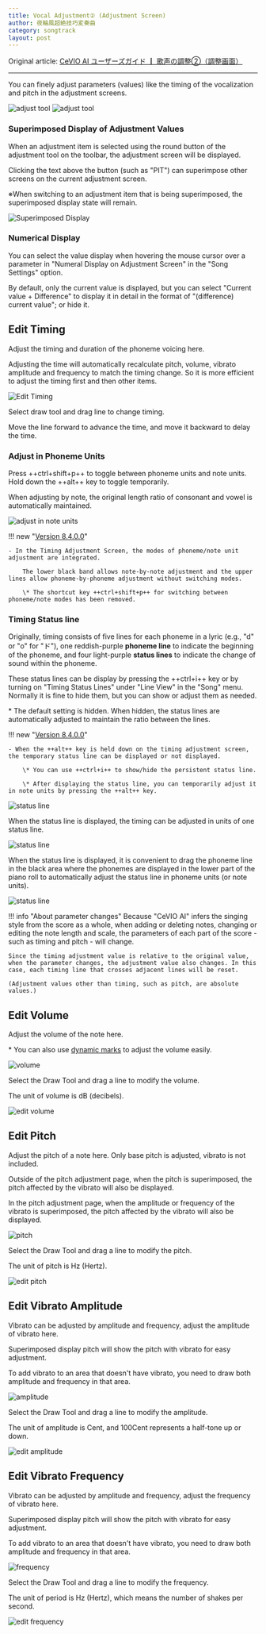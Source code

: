 ```yaml
---
title: Vocal Adjustment② (Adjustment Screen)
author: 夜輪風超絶技巧変奏曲
category: songtrack
layout: post
---
```

Original article: [CeVIO AI ユーザーズガイド ┃ 歌声の調整②（調整画面）](https://cevio.jp/guide/cevio_ai/songtrack/song_07/)

---

You can finely adjust parameters (values) like the timing of the vocalization and pitch in the adjustment screens.

![adjust tool](images/song_07_1.png#only-light)
![adjust tool](images/song_07_1_dark.png#only-dark)

### Superimposed Display of Adjustment Values

When an adjustment item is selected using the round button of the adjustment tool on the toolbar, the adjustment screen will be displayed.

Clicking the text above the button (such as "PIT") can superimpose other screens on the current adjustment screen.

※When switching to an adjustment item that is being superimposed, the superimposed display state will remain.

![Superimposed Display](images/song_07_2.png)

### Numerical Display

You can select the value display when hovering the mouse cursor over a parameter in "Numeral Display on Adjustment Screen" in the "Song Settings" option.

By default, only the current value is displayed, but you can select "Current value + Difference" to display it in detail in the format of "(difference) current value"; or hide it.

## Edit Timing

Adjust the timing and duration of the phoneme voicing here.

Adjusting the time will automatically recalculate pitch, volume, vibrato amplitude and frequency to match the timing change. So it is more efficient to adjust the timing first and then other items.

![Edit Timing](images/song_07_3.png)

Select draw tool and drag line to change timing.

Move the line forward to advance the time, and move it backward to delay the time.

### Adjust in Phoneme Units

Press ++ctrl+shift+p++ to toggle between phoneme units and note units. Hold down the ++alt++ key to toggle temporarily.

When adjusting by note, the original length ratio of consonant and vowel is automatically maintained.

![adjust in note units](images/song_07_4.png)

!!! new "[Version 8.4.0.0](../intro/change-log/#dec20-2022-version-84-official-release-832208400)"

    - In the Timing Adjustment Screen, the modes of phoneme/note unit adjustment are integrated.

        The lower black band allows note-by-note adjustment and the upper lines allow phoneme-by-phoneme adjustment without switching modes.

        \* The shortcut key ++ctrl+shift+p++ for switching between phoneme/note modes has been removed.

### Timing Status line

Originally, timing consists of five lines for each phoneme in a lyric (e.g., "d" or "o" for "ド"), one reddish-purple **phoneme line** to indicate the beginning of the phoneme, and four light-purple **status lines** to indicate the change of sound within the phoneme.

These status lines can be display by pressing the ++ctrl+i++ key or by turning on "Timing Status Lines" under "Line View" in the "Song" menu. Normally it is fine to hide them, but you can show or adjust them as needed.

\* The default setting is hidden. When hidden, the status lines are automatically adjusted to maintain the ratio between the lines.

!!! new "[Version 8.4.0.0](../intro/change-log/#dec20-2022-version-84-official-release-832208400)"

    - When the ++alt++ key is held down on the timing adjustment screen, the temporary status line can be displayed or not displayed.

        \* You can use ++ctrl+i++ to show/hide the persistent status line.

        \* After displaying the status line, you can temporarily adjust it in note units by pressing the ++alt++ key.

![status line](images/song_07_5.png)

When the status line is displayed, the timing can be adjusted in units of one status line.

![status line](images/song_07_6.png)

When the status line is displayed, it is convenient to drag the phoneme line in the black area where the phonemes are displayed in the lower part of the piano roll to automatically adjust the status line in phoneme units (or note units).

![status line](images/song_07_7.png)

!!! info "About parameter changes"
    Because "CeVIO AI" infers the singing style from the score as a whole, when adding or deleting notes, changing or editing the note length and scale, the parameters of each part of the score - such as timing and pitch - will change.

    Since the timing adjustment value is relative to the original value, when the parameter changes, the adjustment value also changes. In this case, each timing line that crosses adjacent lines will be reset.

    (Adjustment values other than timing, such as pitch, are absolute values.)

## Edit Volume

Adjust the volume of the note here.

\* You can also use [dynamic marks](../songtrack) to adjust the volume easily.

![volume](images/song_07_8.png)

Select the Draw Tool and drag a line to modify the volume.

The unit of volume is dB (decibels).

![edit volume](images/song_07_9.png)

## Edit Pitch

Adjust the pitch of a note here. Only base pitch is adjusted, vibrato is not included.

Outside of the pitch adjustment page, when the pitch is superimposed, the pitch affected by the vibrato will also be displayed.

In the pitch adjustment page, when the amplitude or frequency of the vibrato is superimposed, the pitch affected by the vibrato will also be displayed.

![pitch](images/song_07_10.png)

Select the Draw Tool and drag a line to modify the pitch.

The unit of pitch is Hz (Hertz).

![edit pitch](images/song_07_11.png)

## Edit Vibrato Amplitude

Vibrato can be adjusted by amplitude and frequency, adjust the amplitude of vibrato here.

Superimposed display pitch will show the pitch with vibrato for easy adjustment.

To add vibrato to an area that doesn't have vibrato, you need to draw both amplitude and frequency in that area.

![amplitude](images/song_07_12.png)

Select the Draw Tool and drag a line to modify the amplitude.

The unit of amplitude is Cent, and 100Cent represents a half-tone up or down.

![edit amplitude](images/song_07_13.png)

## Edit Vibrato Frequency

Vibrato can be adjusted by amplitude and frequency, adjust the frequency of vibrato here.

Superimposed display pitch will show the pitch with vibrato for easy adjustment.

To add vibrato to an area that doesn't have vibrato, you need to draw both amplitude and frequency in that area.

![frequency](images/song_07_14.png)

Select the Draw Tool and drag a line to modify the frequency.

The unit of period is Hz (Hertz), which means the number of shakes per second.

![edit frequency](images/song_07_15.png)
